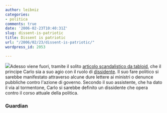 ```yaml
---
author: leibniz
categories:
- politica
comments: true
date: '2006-02-23T10:40:31Z'
slug: dissent-is-patriotic
title: Dissent is patriotic
url: "/2006/02/23/dissent-is-patriotic/"
wordpress_id: 2053

---
```

![](https://www.leibniz-blogs.it/wp-content/galleria/chearles.jpg)Adesso viene fuori, tramite il solito [articolo scandalistico da tabloid](https://www.guardian.co.uk/monarchy/story/0,,1715063,00.html), che il principe Carlo sia a suo agio con il ruolo di [dissidente](https://blogs.guardian.co.uk/news/archives/2006/02/22/with_royal_dissent.html). Il suo fare politico si sarebbe manifestato attraverso alcune dure lettere ai ministri o denunce pubbliche contro l'azione di governo. Secondo il suo assistente, che ha dato il via al tormentone, Carlo si sarebbe definito un dissidente che opera contro il corso attuale della politica.


### Guardian
